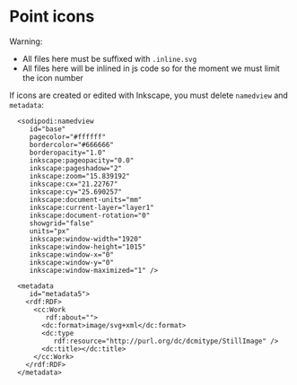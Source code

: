 # Point icons

Warning:

- All files here must be suffixed with `.inline.svg`
- All files here will be inlined in js code so for the moment we must limit the icon number

If icons are created or edited with Inkscape, you must delete `namedview` and `metadata`:

```
  <sodipodi:namedview
     id="base"
     pagecolor="#ffffff"
     bordercolor="#666666"
     borderopacity="1.0"
     inkscape:pageopacity="0.0"
     inkscape:pageshadow="2"
     inkscape:zoom="15.839192"
     inkscape:cx="21.22767"
     inkscape:cy="25.690257"
     inkscape:document-units="mm"
     inkscape:current-layer="layer1"
     inkscape:document-rotation="0"
     showgrid="false"
     units="px"
     inkscape:window-width="1920"
     inkscape:window-height="1015"
     inkscape:window-x="0"
     inkscape:window-y="0"
     inkscape:window-maximized="1" />

  <metadata
     id="metadata5">
    <rdf:RDF>
      <cc:Work
         rdf:about="">
        <dc:format>image/svg+xml</dc:format>
        <dc:type
           rdf:resource="http://purl.org/dc/dcmitype/StillImage" />
        <dc:title></dc:title>
      </cc:Work>
    </rdf:RDF>
  </metadata>

```
